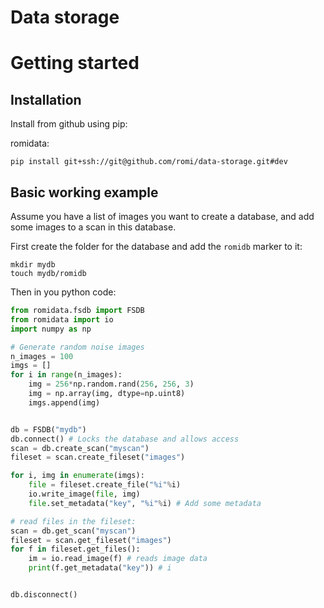 Data storage
============

# Getting started

## Installation

Install from github using pip:

romidata:
```
pip install git+ssh://git@github.com/romi/data-storage.git#dev
```


## Basic working example

Assume you have a list of images you want to create a database,
and add some images to a scan in this database.

First create the folder for the database and add the ``romidb`` marker to it:

```
mkdir mydb
touch mydb/romidb
```

Then in you python code:

```python
from romidata.fsdb import FSDB
from romidata import io
import numpy as np

# Generate random noise images
n_images = 100
imgs = []
for i in range(n_images):
    img = 256*np.random.rand(256, 256, 3)
    img = np.array(img, dtype=np.uint8)
    imgs.append(img)


db = FSDB("mydb")
db.connect() # Locks the database and allows access
scan = db.create_scan("myscan")
fileset = scan.create_fileset("images")

for i, img in enumerate(imgs):
    file = fileset.create_file("%i"%i)
    io.write_image(file, img)
    file.set_metadata("key", "%i"%i) # Add some metadata

# read files in the fileset:
scan = db.get_scan("myscan")
fileset = scan.get_fileset("images")
for f in fileset.get_files():
    im = io.read_image(f) # reads image data
    print(f.get_metadata("key")) # i


db.disconnect()
```
